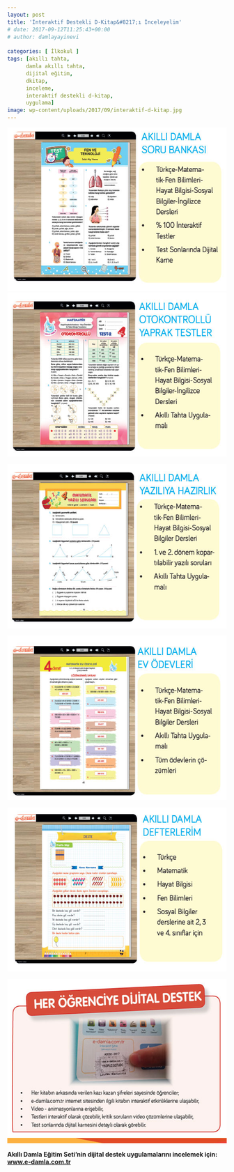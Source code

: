 ```yaml
---
layout: post
title: 'İnteraktif Destekli D-Kitap&#8217;ı İnceleyelim'
# date: 2017-09-12T11:25:43+00:00
# author: damlayayinevi

categories: [ İlkokul ]
tags: [akıllı tahta,
      damla akıllı tahta,
      dijital eğitim,
      dkitap,
      inceleme,
      interaktif destekli d-kitap,
      uygulama]
image: wp-content/uploads/2017/09/interaktif-d-kitap.jpg
---
```

<p style="text-align: center;">
  <img class="alignnone size-full wp-image-1800" src="wp-content/uploads/2017/09/akilli-damla-soru-bankasi.jpg" alt="" width="551" height="377" sizes="(max-width: 551px) 100vw, 551px" />
  <img class="alignnone size-full wp-image-1801" src="wp-content/uploads/2017/09/akilli-damla-otokontrol-test.jpg" alt="" width="551" height="377"  sizes="(max-width: 551px) 100vw, 551px" />
</p>

<p style="text-align: center;">
  <img class="alignnone size-full wp-image-1802" src="wp-content/uploads/2017/09/akilli-damla-yaziliya-hazirlik.jpg" alt="" width="551" height="377" sizes="(max-width: 551px) 100vw, 551px" />
</p>

<p style="text-align: center;">
  <img class="alignnone size-full wp-image-1803" src="wp-content/uploads/2017/09/akilli-damla-ev-odevleri.jpg" alt="" width="551" height="377" sizes="(max-width: 551px) 100vw, 551px" />
</p>

<p style="text-align: center;">
  <img class="alignnone size-full wp-image-1805" src="wp-content/uploads/2017/09/akilli-damla-defter.jpg" alt="" width="551" height="377" sizes="(max-width: 551px) 100vw, 551px" />
</p>

<img class="alignnone size-full wp-image-1808 aligncenter" src="wp-content/uploads/2017/09/dijital-destek.jpg" alt="" width="551" height="377" sizes="(max-width: 551px) 100vw, 551px" /> 

**Akıllı Damla Eğitim Seti’nin dijital destek uygulamalarını incelemek için: <a href="http://www.e-damla.com.tr" target="_blank" rel="noopener">www.e-damla.com.tr</a>**